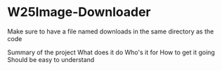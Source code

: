 # W25Image-Downloader

Make sure to have a file named downloads in the same directory as the code


Summary of the project
What does it do
Who's it for
How to get it going
Should be easy to understand
